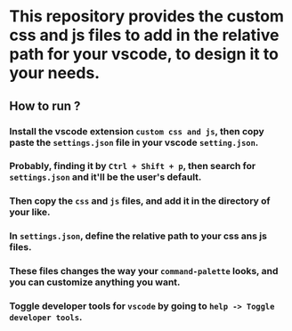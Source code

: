 # This repository provides the custom css and js files to add in the relative path for your vscode, to design it to your needs.

## How to run ?

### Install the vscode extension `custom css and js`, then copy paste the `settings.json` file in your vscode `setting.json`.

### Probably, finding it by `Ctrl + Shift + p`, then search for `settings.json` and it'll be the user's default.

### Then copy the `css` and `js` files, and add it in the directory of your like.

### In `settings.json`, define the relative path to your css ans js files.

### These files changes the way your `command-palette` looks, and you can customize anything you want.

### Toggle developer tools for `vscode` by going to `help -> Toggle developer tools`.

